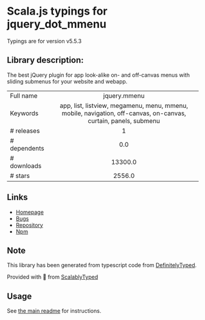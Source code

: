 
# Scala.js typings for jquery_dot_mmenu

Typings are for version v5.5.3

## Library description:
The best jQuery plugin for app look-alike on- and off-canvas menus with sliding submenus for your website and webapp.

|                    |                 |
| ------------------ | :-------------: |
| Full name          | jquery.mmenu |
| Keywords           | app, list, listview, megamenu, menu, mmenu, mobile, navigation, off-canvas, on-canvas, curtain, panels, submenu |
| # releases         | 1 |
| # dependents       | 0.0 |
| # downloads        | 13300.0 |
| # stars            | 2556.0 |

## Links
- [Homepage](https://github.com/FrDH/jQuery.mmenu#readme)
- [Bugs](https://github.com/FrDH/jQuery.mmenu/issues)
- [Repository](https://github.com/FrDH/jQuery.mmenu)
- [Npm](https://www.npmjs.com/package/jquery.mmenu)
    


## Note
This library has been generated from typescript code from [DefinitelyTyped](https://definitelytyped.org).

Provided with :purple_heart: from [ScalablyTyped](https://github.com/oyvindberg/ScalablyTyped)

## Usage
See [the main readme](../../readme.md) for instructions.


